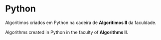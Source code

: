 # Python
Algoritimos criados em Python na cadeira de **Algoritimos II** da faculdade.

Algorithms created in Python in the faculty of **Algorithms II**.
